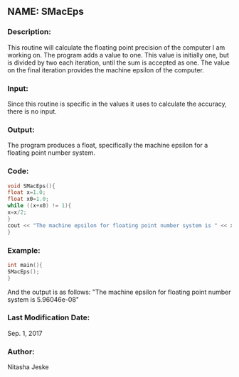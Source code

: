 ## NAME: SMacEps

### Description: 
This routine will calculate the floating point precision of the computer I am working on. The program adds a value to one. This value is initially one, but is divided by two each iteration, until the sum is accepted as one. The value on the final iteration provides the machine epsilon of the computer. 

### Input:
Since this routine is specific in the values it uses to calculate the accuracy, there is no input.

### Output: 
The program produces a float, specifically the machine epsilon for a floating point number system. 

### Code:
```C++
void SMacEps(){
float x=1.0;
float x0=1.0;
while ((x+x0) != 1){
x=x/2;
}
cout << "The machine epsilon for floating point number system is " << x << endl;
}
```

### Example:
```C++
int main(){
SMacEps();
}
```
And the output is as follows: "The machine epsilon for floating point number system is 5.96046e-08"


### Last Modification Date:
Sep. 1, 2017

### Author:
Nitasha Jeske



